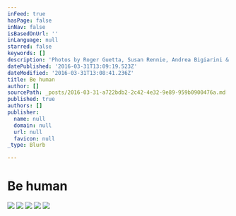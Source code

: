```yaml
---
inFeed: true
hasPage: false
inNav: false
isBasedOnUrl: ''
inLanguage: null
starred: false
keywords: []
description: 'Photos by Roger Guetta, Susan Rennie, Andrea Bigiarini & Antonio Mojica'
datePublished: '2016-03-31T13:09:19.523Z'
dateModified: '2016-03-31T13:08:41.236Z'
title: Be human
author: []
sourcePath: _posts/2016-03-31-a722bdb2-2c42-4e32-9e89-959b0900476a.md
published: true
authors: []
publisher:
  name: null
  domain: null
  url: null
  favicon: null
_type: Blurb

---
```

# Be human
![](https://the-grid-user-content.s3-us-west-2.amazonaws.com/536936fb-f301-400e-8c6c-f32a4e62c9c0.jpg)
![](https://s3-us-west-2.amazonaws.com/the-grid-img/p/bc09b83f08ac7c3758c34378483f40a685130eed.jpg)
![](https://the-grid-user-content.s3-us-west-2.amazonaws.com/2958b1e8-b382-4ef1-8726-728bddeb791c.jpg)
![](https://the-grid-user-content.s3-us-west-2.amazonaws.com/df48a9aa-13f3-4a57-bce0-dcb654f93d20.jpg)
![](https://the-grid-user-content.s3-us-west-2.amazonaws.com/f3d1a620-05b3-47e3-bfcd-653d046a09de.jpg)